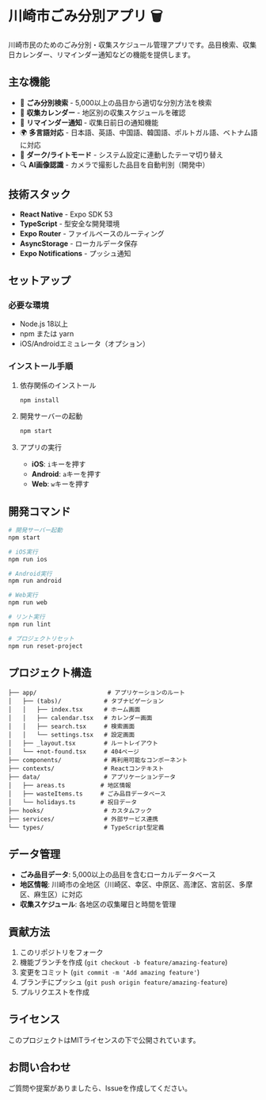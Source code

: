 # 川崎市ごみ分別アプリ 🗑️

川崎市民のためのごみ分別・収集スケジュール管理アプリです。品目検索、収集日カレンダー、リマインダー通知などの機能を提供します。

## 主な機能

- 📱 **ごみ分別検索** - 5,000以上の品目から適切な分別方法を検索
- 📅 **収集カレンダー** - 地区別の収集スケジュールを確認
- 🔔 **リマインダー通知** - 収集日前日の通知機能
- 🌍 **多言語対応** - 日本語、英語、中国語、韓国語、ポルトガル語、ベトナム語に対応
- 🎨 **ダーク/ライトモード** - システム設定に連動したテーマ切り替え
- 🔍 **AI画像認識** - カメラで撮影した品目を自動判別（開発中）

## 技術スタック

- **React Native** - Expo SDK 53
- **TypeScript** - 型安全な開発環境
- **Expo Router** - ファイルベースのルーティング
- **AsyncStorage** - ローカルデータ保存
- **Expo Notifications** - プッシュ通知

## セットアップ

### 必要な環境

- Node.js 18以上
- npm または yarn
- iOS/Androidエミュレータ（オプション）

### インストール手順

1. 依存関係のインストール

   ```bash
   npm install
   ```

2. 開発サーバーの起動

   ```bash
   npm start
   ```

3. アプリの実行

   - **iOS**: `i`キーを押す
   - **Android**: `a`キーを押す
   - **Web**: `w`キーを押す

## 開発コマンド

```bash
# 開発サーバー起動
npm start

# iOS実行
npm run ios

# Android実行
npm run android

# Web実行
npm run web

# リント実行
npm run lint

# プロジェクトリセット
npm run reset-project
```

## プロジェクト構造

```
├── app/                    # アプリケーションのルート
│   ├── (tabs)/            # タブナビゲーション
│   │   ├── index.tsx      # ホーム画面
│   │   ├── calendar.tsx   # カレンダー画面
│   │   ├── search.tsx     # 検索画面
│   │   └── settings.tsx   # 設定画面
│   ├── _layout.tsx        # ルートレイアウト
│   └── +not-found.tsx     # 404ページ
├── components/            # 再利用可能なコンポーネント
├── contexts/              # Reactコンテキスト
├── data/                  # アプリケーションデータ
│   ├── areas.ts          # 地区情報
│   ├── wasteItems.ts     # ごみ品目データベース
│   └── holidays.ts       # 祝日データ
├── hooks/                 # カスタムフック
├── services/              # 外部サービス連携
└── types/                 # TypeScript型定義
```

## データ管理

- **ごみ品目データ**: 5,000以上の品目を含むローカルデータベース
- **地区情報**: 川崎市の全地区（川崎区、幸区、中原区、高津区、宮前区、多摩区、麻生区）に対応
- **収集スケジュール**: 各地区の収集曜日と時間を管理

## 貢献方法

1. このリポジトリをフォーク
2. 機能ブランチを作成 (`git checkout -b feature/amazing-feature`)
3. 変更をコミット (`git commit -m 'Add amazing feature'`)
4. ブランチにプッシュ (`git push origin feature/amazing-feature`)
5. プルリクエストを作成

## ライセンス

このプロジェクトはMITライセンスの下で公開されています。

## お問い合わせ

ご質問や提案がありましたら、Issueを作成してください。
